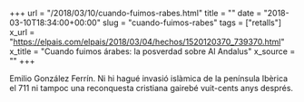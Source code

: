 +++
url = "/2018/03/10/cuando-fuimos-rabes.html"
title = ""
date = "2018-03-10T18:34:00+00:00"
slug = "cuando-fuimos-rabes"
tags = ["retalls"]
x_url = "https://elpais.com/elpais/2018/03/04/hechos/1520120370_739370.html"
x_title = "Cuando fuimos árabes: la posverdad sobre Al Andalus"
x_source = ""
+++


Emilio González Ferrín. Ni hi hagué invasió islàmica de la península Ibèrica el 711 ni tampoc una reconquesta cristiana gairebé vuit-cents anys després.

